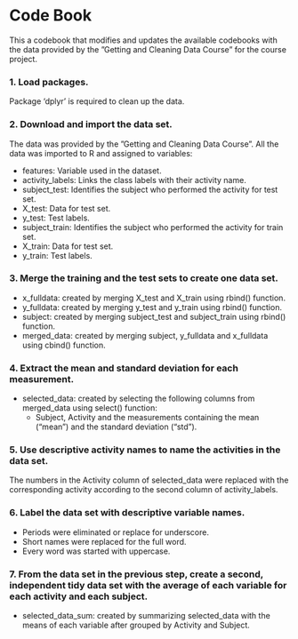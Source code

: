 # Code Book

This a codebook that modifies and updates the available codebooks with the data provided by the ”Getting and Cleaning Data Course” for the course project.

### **1. Load packages.** 
Package ‘dplyr’ is required to clean up the data.

### **2. Download and import the data set.**
The data was provided by the ”Getting and Cleaning Data Course”.
All the data was imported to R and assigned to variables:
-  features: Variable used in the dataset.
-  activity_labels: Links the class labels with their activity name.
-  subject_test: Identifies the subject who performed the activity for test set. 
-  X_test: Data for test set.
-  y_test: Test labels.
-  subject_train: Identifies the subject who performed the activity for train set. 
-  X_train: Data for test set.
-  y_train: Test labels.

### **3. Merge the training and the test sets to create one data set.**
-  x_fulldata: created by merging X_test and X_train using rbind() function.
-  y_fulldata: created by merging y_test and y_train using rbind() function.
-  subject: created by merging subject_test and subject_train using rbind() function.
-  merged_data: created by merging subject, y_fulldata and x_fulldata using cbind() function.

### **4. Extract the mean and standard deviation for each measurement.**
-  selected_data: created by selecting the following columns from merged_data using select() function:
   - Subject, Activity and the measurements containing the mean (“mean”) and the standard deviation (“std”).

### **5. Use descriptive activity names to name the activities in the data set.**
The numbers in the Activity column of selected_data were replaced with the corresponding activity according to the second column of activity_labels.

### **6. Label the data set with descriptive variable names.**
-  Periods were eliminated or replace for underscore.
-  Short names were replaced for the full word.
-  Every word was started with uppercase.

### **7. From the data set in the previous step, create a second, independent tidy data set with the average of each variable for each activity and each subject.**
-  selected_data_sum: created by summarizing selected_data with the means of each variable after grouped by Activity and Subject.

